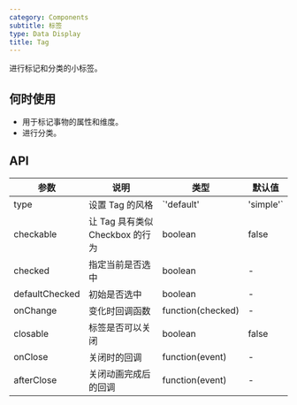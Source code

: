 ```yaml
---
category: Components
subtitle: 标签
type: Data Display
title: Tag
---
```


进行标记和分类的小标签。

## 何时使用

- 用于标记事物的属性和维度。
- 进行分类。

## API

| 参数           | 说明                           | 类型  | 默认值 |
|----------------|-------------------------------|------|--------|
| type           | 设置 Tag 的风格               | `'default' | 'simple'` | 'default' |
| checkable      | 让 Tag 具有类似 Checkbox 的行为| boolean    | false  |
| checked        | 指定当前是否选中               | boolean    | - |
| defaultChecked | 初始是否选中                  | boolean    | - |
| onChange       | 变化时回调函数                 | function(checked) | - |
| closable       | 标签是否可以关闭               | boolean    | false  |
| onClose        | 关闭时的回调                   | function(event) | - |
| afterClose     | 关闭动画完成后的回调             | function(event) | - |
